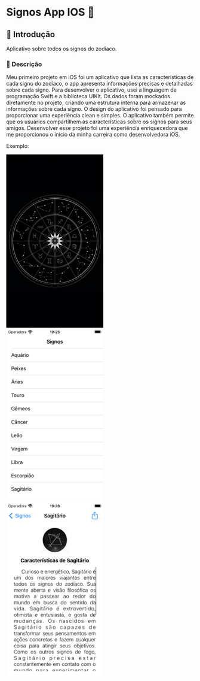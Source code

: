 
# Signos App IOS :iphone:

## :pushpin: Introdução
Aplicativo sobre todos os signos do zodíaco.

### :memo: Descrição
Meu primeiro projeto em iOS foi um aplicativo que lista as características de cada signo do zodíaco, o app apresenta informações precisas e detalhadas sobre cada signo. Para desenvolver o aplicativo, usei a linguagem de programação Swift e a biblioteca UIKit. Os dados foram mockados diretamente no projeto, criando uma estrutura interna para armazenar as informações sobre cada signo. O design do aplicativo foi pensado para proporcionar uma experiência clean e simples. O aplicativo também permite que os usuários compartilhem as características sobre os signos para seus amigos. Desenvolver esse projeto  foi uma experiência enriquecedora que me proporcionou o início da minha carreira como desenvolvedora iOS.


Exemplo:

<img src="ImagesProject/Signos.png" width="260" >      <img src="ImagesProject/Home.png" width="260" >      <img src="ImagesProject/Detail.png" width="260" > 
